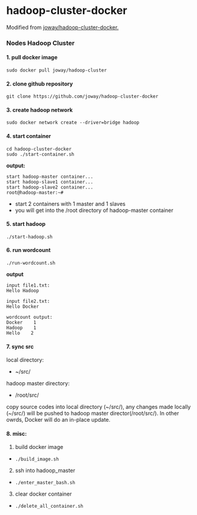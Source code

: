 # hadoop-cluster-docker
Modified from [joway/hadoop-cluster-docker.](https://github.com/joway/hadoop-cluster-docker)

### Nodes Hadoop Cluster

#### 1. pull docker image

```
sudo docker pull joway/hadoop-cluster
```

#### 2. clone github repository

```
git clone https://github.com/joway/hadoop-cluster-docker
```

#### 3. create hadoop network

```
sudo docker network create --driver=bridge hadoop
```

#### 4. start container

```
cd hadoop-cluster-docker
sudo ./start-container.sh
```

**output:**

```
start hadoop-master container...
start hadoop-slave1 container...
start hadoop-slave2 container...
root@hadoop-master:~# 
```
- start 2 containers with 1 master and 1 slaves
- you will get into the /root directory of hadoop-master container

#### 5. start hadoop

```
./start-hadoop.sh
```

#### 6. run wordcount

```
./run-wordcount.sh
```

**output**

```
input file1.txt:
Hello Hadoop

input file2.txt:
Hello Docker

wordcount output:
Docker    1
Hadoop    1
Hello    2
```

#### 7. sync src

local directory:  
* \~/src/

hadoop master directory:  
* /root/src/

copy source codes into local directory (\~/src/), any changes made locally (\~/src/) will be pushed to hadoop master director(/root/src/). In other owrds, Docker will do an in-place update.

#### 8. misc:
1. build docker image  
* `./build_image.sh`
2. ssh into hadoop_master   
* `./enter_master_bash.sh`
3. clear docker container  
* `./delete_all_container.sh`
